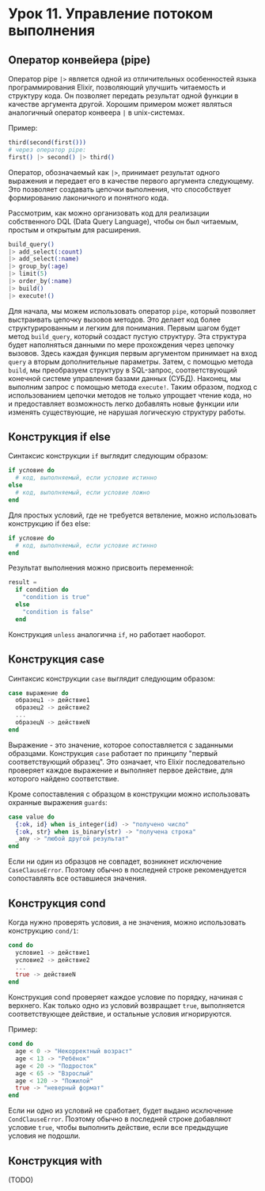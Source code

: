 # Урок 11. Управление потоком выполнения

## Оператор конвейера (pipe)

Оператор pipe `|>` является одной из отличительных особенностей языка программирования Elixir, позволяющий улучшить читаемость и структуру кода. 
Он позволяет передать результат одной функции в качестве аргумента другой. Хорошим примером может являться аналогичный оператор конвеера `|` в unix-системах.

Пример:
```elixir
third(second(first()))
# через оператор pipe:
first() |> second() |> third()
```
Оператор, обозначаемый как `|>`, принимает результат одного выражения и передает его в качестве первого аргумента следующему. 
Это позволяет создавать цепочки выполнения, что способствует формированию лаконичного и понятного кода.

Рассмотрим, как можно организовать код для реализации собственного DQL (Data Query Language), чтобы он был читаемым, простым и открытым для расширения.
```elixir
build_query()
|> add_select(:count)
|> add_select(:name)
|> group_by(:age)
|> limit(5)
|> order_by(:name)
|> build()
|> execute!()
```
Для начала, мы можем использовать оператор `pipe`, который позволяет выстраивать цепочку вызовов методов. Это делает код более структурированным и легким для понимания.
Первым шагом будет метод `build_query`, который создаст пустую структуру. Эта структура будет наполняться данными по мере прохождения через цепочку вызовов.
Здесь каждая функция первым аргументом принимает на вход `query` а вторым дополнительные параметры.
Затем, с помощью метода `build`, мы преобразуем структуру в SQL-запрос, соответствующий конечной системе управления базами данных (СУБД). Наконец, мы выполним запрос с помощью метода `execute!`.
Таким образом, подход с использованием цепочки методов не только упрощает чтение кода, но и предоставляет возможность легко добавлять новые функции или изменять существующие, не нарушая логическую структуру работы.

## Конструкция if else

Синтаксис конструкции `if` выглядит следующим образом:
```elixir
if условие do
  # код, выполняемый, если условие истинно
else
  # код, выполняемый, если условие ложно
end
```

Для простых условий, где не требуется ветвление, можно использовать конструкцию if без else:
```elixir
if условие do
  # код, выполняемый, если условие истинно
end
```

Результат выполнения можно присвоить переменной:
```elixir
result = 
  if condition do
    "condition is true"
  else
    "condition is false"
  end
```

Конструкция `unless` аналогична `if`, но работает наоборот.

## Конструкция case

Синтаксис конструкции `case` выглядит следующим образом:
```elixir
case выражение do
  образец1 -> действие1
  образец2 -> действие2
  ...
  образецN -> действиеN
end
```

Выражение - это значение, которое сопоставляется с заданными образцами.
Конструкция `case` работает по принципу "первый соответствующий образец". 
Это означает, что Elixir последовательно проверяет каждое выражение и выполняет первое действие, для которого найдено соответствие.

Кроме сопоставления с образцом в конструкции можно использовать охранные выражения `guards`:
```elixir
case value do
  {:ok, id} when is_integer(id) -> "получено число"
  {:ok, str} when is_binary(str) -> "получена строка"
  _any -> "любой другой результат"
end
```
Если ни один из образцов не совпадет, возникнет исключение `CaseClauseError`. Поэтому обычно в последней строке рекомендуется сопоставлять все оставшиеся значения.

## Конструкция cond

Когда нужно проверять условия, а не значения, можно использовать конструкцию `cond/1`:
```elixir
cond do
  условие1 -> действие1
  условие2 -> действие2
  ...
  true -> действиеN
end
```
Конструкция cond проверяет каждое условие по порядку, начиная с верхнего. Как только одно из условий возвращает `true`, выполняется соответствующее действие, и остальные условия игнорируются.

Пример:
```elixir
cond do
  age < 0 -> "Некорректный возраст"
  age < 13 -> "Ребёнок"
  age < 20 -> "Подросток"
  age < 65 -> "Взрослый"
  age < 120 -> "Пожилой"
  true -> "неверный формат"
end
```
Если ни одно из условий не сработает, будет выдано исключение `CondClauseError`. Поэтому обычно в последней строке добавляют условие `true`, чтобы выполнить действие, если все предыдущие условия не подошли.

## Конструкция with

(TODO)